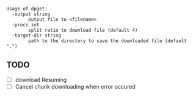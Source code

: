 ```
Usage of dpget:
  -output string
        output file to <filename>
  -procs int
        split ratio to download file (default 4)
  -target-dir string
        path to the directory to save the downloaded file (default ".")
```

## TODO
- [ ] download Resuming
- [ ] Cancel chunk downloading when error occured